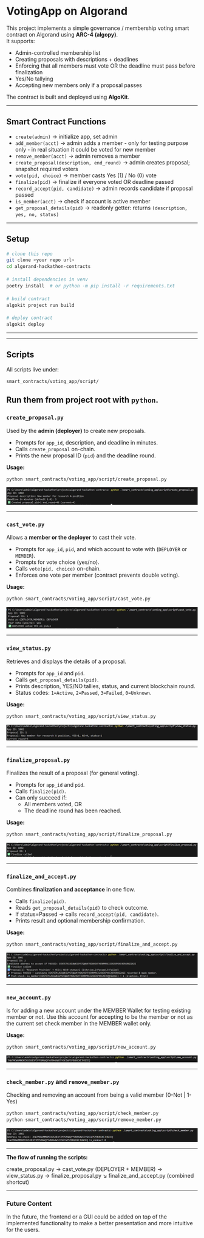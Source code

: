 # VotingApp on Algorand

This project implements a simple governance / membership voting smart contract on Algorand using **ARC-4 (algopy)**.  
It supports:

- Admin-controlled membership list
- Creating proposals with descriptions + deadlines
- Enforcing that all members must vote OR the deadline must pass before finalization
- Yes/No tallying
- Accepting new members only if a proposal passes

The contract is built and deployed using **AlgoKit**.

---

## Smart Contract Functions

- `create(admin)` → initialize app, set admin
- `add_member(acct)` → admin adds a member - only for testing purpose only - in real situation it could be voted for new member
- `remove_member(acct)` → admin removes a member
- `create_proposal(description, end_round)` → admin creates proposal; snapshot required voters
- `vote(pid, choice)` → member casts Yes (1) / No (0) vote
- `finalize(pid)` → finalize if everyone voted OR deadline passed
- `record_accept(pid, candidate)` → admin records candidate if proposal passed
- `is_member(acct)` → check if account is active member
- `get_proposal_details(pid)` → readonly getter: returns `(description, yes, no, status)`

---

## Setup

```bash
# clone this repo
git clone <your repo url>
cd algorand-hackathon-contracts

# install dependencies in venv
poetry install  # or python -m pip install -r requirements.txt

# build contract
algokit project run build

# deploy contract
algokit deploy
```

---

---

## Scripts

All scripts live under:

```
smart_contracts/voting_app/script/
```

## Run them from project root with `python`.

### `create_proposal.py`

Used by the **admin (deployer)** to create new proposals.

- Prompts for `app_id`, description, and deadline in minutes.
- Calls `create_proposal` on-chain.
- Prints the new proposal ID (`pid`) and the deadline round.

**Usage:**

```bash
python smart_contracts/voting_app/script/create_proposal.py
```
![alt text](image.png)


---

### `cast_vote.py`

Allows a **member or the deployer** to cast their vote.

- Prompts for `app_id`, `pid`, and which account to vote with (`DEPLOYER` or `MEMBER`).
- Prompts for vote choice (yes/no).
- Calls `vote(pid, choice)` on-chain.
- Enforces one vote per member (contract prevents double voting).

**Usage:**

```bash
python smart_contracts/voting_app/script/cast_vote.py
```
![alt text](image-1.png)


---

### `view_status.py`

Retrieves and displays the details of a proposal.

- Prompts for `app_id` and `pid`.
- Calls `get_proposal_details(pid)`.
- Prints description, YES/NO tallies, status, and current blockchain round.
- Status codes: `1=Active`, `2=Passed`, `3=Failed`, `0=Unknown`.

**Usage:**

```bash
python smart_contracts/voting_app/script/view_status.py
```
![alt text](image-2.png)


---

### `finalize_proposal.py`

Finalizes the result of a proposal (for general voting).

- Prompts for `app_id` and `pid`.
- Calls `finalize(pid)`.
- Can only succeed if:
  - All members voted, OR
  - The deadline round has been reached.

**Usage:**

```bash
python smart_contracts/voting_app/script/finalize_proposal.py
```
![alt text](image-3.png)


---

### `finalize_and_accept.py`

Combines **finalization and acceptance** in one flow.

- Calls `finalize(pid)`.
- Reads `get_proposal_details(pid)` to check outcome.
- If status=Passed → calls `record_accept(pid, candidate)`.
- Prints result and optional membership confirmation.

**Usage:**

```bash
python smart_contracts/voting_app/script/finalize_and_accept.py
```
![alt text](image-4.png)


---

### `new_account.py`
Is for adding a new account under the MEMBER Wallet for testing existing member or not.
Use this account for accepting to be the member or not as the current set check member in the MEMBER wallet only.

**Usage:**

```bash
python smart_contracts/voting_app/script/new_account.py
```
![alt text](image-5.png)


---

### `check_member.py` and `remove_member.py` 

Checking and removing an account from being a valid member (0-Not | 1-Yes)

```bash
python smart_contracts/voting_app/script/check_member.py
python smart_contracts/voting_app/script/remove_member.py
```
![alt text](image-6.png)


---

**The flow of running the scripts:**

create_proposal.py → cast_vote.py (DEPLOYER + MEMBER) → view_status.py → finalize_proposal.py
                                                                        ↘
                                                                        finalize_and_accept.py (combined shortcut)

---
### Future Content  ###
In the future, the frontend or a GUI could be added on top of the implemented functionality to make a better presentation and more intuitive for the users.
